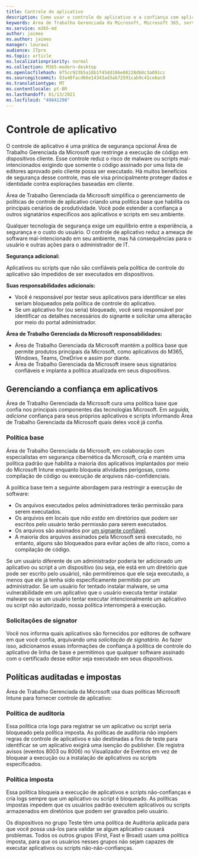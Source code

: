 ```yaml
---
title: Controle de aplicativo
description: Como usar o controle do aplicativo e a confiança com aplicativos
keywords: Área de Trabalho Gerenciada da Microsoft, Microsoft 365, serviço, documentação
ms.service: m365-md
author: jaimeo
ms.author: jaimeo
manager: laurawi
audience: ITpro
ms.topic: article
ms.localizationpriority: normal
ms.collection: M365-modern-desktop
ms.openlocfilehash: 6f5cc923b5a18b1f45dd186e88228db8c3a891cc
ms.sourcegitcommit: 83a40facd66e14343ad3ab72591cab9c41ce6ac0
ms.translationtype: MT
ms.contentlocale: pt-BR
ms.lasthandoff: 01/13/2021
ms.locfileid: "49841298"
---
```

# <a name="app-control"></a>Controle de aplicativo

O controle de aplicativo é uma prática de segurança opcional Área de Trabalho Gerenciada da Microsoft que restringe a execução de código em dispositivos cliente. Esse controle reduz o risco de malware ou scripts mal-intencionados exigindo que somente o código assinado por uma lista de editores aprovado pelo cliente possa ser executado. Há muitos benefícios de segurança desse controle, mas ele visa principalmente proteger dados e identidade contra explorações baseadas em cliente.

Área de Trabalho Gerenciada da Microsoft simplifica o gerenciamento de políticas de controle de aplicativo criando uma política base que habilita os principais cenários de produtividade. Você pode estender a confiança a outros signatários específicos aos aplicativos e scripts em seu ambiente. 


Qualquer tecnologia de segurança exige um equilíbrio entre a experiência, a segurança e o custo do usuário. O controle de aplicativo reduz a ameaça de software mal-intencionado em seu ambiente, mas há consequências para o usuário e outras ações para o administrador de IT.

**Segurança adicional:**

Aplicativos ou scripts que não são confiáveis pela política de controle do aplicativo são impedidos de ser executados em dispositivos.

**Suas responsabilidades adicionais:**

- Você é responsável por testar seus aplicativos para identificar se eles seriam bloqueados pela política de controle do aplicativo.
- Se um aplicativo for (ou seria) bloqueado, você será responsável por identificar os detalhes necessários do signante e solicitar uma alteração por meio do portal administrador.

**Área de Trabalho Gerenciada da Microsoft responsabilidades:**

- Área de Trabalho Gerenciada da Microsoft mantém a política base que permite produtos principais da Microsoft, como aplicativos do M365, Windows, Teams, OneDrive e assim por diante.
- Área de Trabalho Gerenciada da Microsoft insere seus signatários confiáveis e implanta a política atualizada em seus dispositivos.


## <a name="managing-trust-in-applications"></a>Gerenciando a confiança em aplicativos

Área de Trabalho Gerenciada da Microsoft cura uma política base que confia nos principais componentes das tecnologias Microsoft. Em *seguida, adicione* confiança para seus próprios aplicativos e scripts informando Área de Trabalho Gerenciada da Microsoft quais deles você já confia.

### <a name="base-policy"></a>Política base

Área de Trabalho Gerenciada da Microsoft, em colaboração com especialistas em segurança cibernética da Microsoft, cria e mantém uma política padrão que habilita a maioria dos aplicativos implantados por meio do Microsoft Intune enquanto bloqueia atividades perigosas, como compilação de código ou execução de arquivos não-confidenciais.

A política base tem a seguinte abordagem para restringir a execução de software:

- Os arquivos executados pelos administradores terão permissão para serem executados.
- Os arquivos em locais que *não estão* em diretórios que podem ser escritos pelo usuário terão permissão para serem executados.
- Os arquivos são assinados por [um signante confiável](#signer-requests).
- A maioria dos arquivos assinados pela Microsoft será executado, no entanto, alguns são bloqueados para evitar ações de alto risco, como a compilação de código.


Se um usuário diferente de um administrador poderia ter adicionado um aplicativo ou script a um dispositivo (ou seja, ele está em um diretório que pode ser escrito pelo usuário), não permitiremos que ele seja executado, a menos que ele já tenha sido especificamente permitido por um administrador. Se um usuário for tentado instalar malware, se uma vulnerabilidade em um aplicativo que o usuário executa tentar instalar malware ou se um usuário tentar executar intencionalmente um aplicativo ou script não autorizado, nossa política interromperá a execução.

### <a name="signer-requests"></a>Solicitações de signator

Você nos informa quais aplicativos são fornecidos por editores de software em que você confia, arquivando uma *solicitação de signatário.* Ao fazer isso, adicionamos essas informações de confiança à política de controle do aplicativo de linha de base e permitimos que qualquer software assinado com o certificado desse editor seja executado em seus dispositivos.

## <a name="audit-and-enforced-policies"></a>Políticas auditadas e impostas

Área de Trabalho Gerenciada da Microsoft usa duas políticas Microsoft Intune para fornecer controle de aplicativo:

### <a name="audit-policy"></a>Política de auditoria
Essa política cria logs para registrar se um aplicativo ou script seria bloqueado pela política imposta. As políticas de auditoria não impõem regras de controle de aplicativos e são destinadas a fins de teste para identificar se um aplicativo exigirá uma isenção do publisher. Ele registra avisos (eventos 8003 ou 8006) no Visualizador de Eventos em vez de bloquear a execução ou a instalação de aplicativos ou scripts especificados.

### <a name="enforced-policy"></a>Política imposta
Essa política bloqueia a execução de aplicativos e scripts não-confianças e cria logs sempre que um aplicativo ou script é bloqueado. As políticas impostas impedem que os usuários padrão executem aplicativos ou scripts armazenados em diretórios que podem ser gravados pelo usuário.

Os dispositivos no grupo Teste têm uma política de Auditoria aplicada para que você possa usá-los para validar se algum aplicativo causará problemas. Todos os outros grupos (First, Fast e Broad) usam uma política imposta, para que os usuários nesses grupos não sejam capazes de executar aplicativos ou scripts não-não-confianças.







